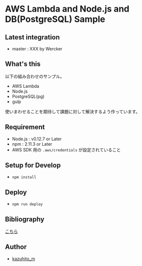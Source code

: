# AWS Lambda and Node.js and DB(PostgreSQL) Sample

## Latest integration

+ master : XXX by Wercker

## What's this

以下の組み合わせのサンプル。

- AWS Lambda
- Node.js
- PostgreSQL(pg)
- gulp

使いまわせることを期待して課題に対して解決するよう作っています。

## Requirement

- Node.js : v0.12.7  or Later
- npm : 2.11.3  or Later
- AWS SDK 用の `.aws/credentials` が設定されていること

## Setup for Develop

- `npm install`

## Deploy

- `npm run deploy`

## Bibliography

[こちら](./doc/REFERENCE_PUBS.md)

## Author

+ [kazuhito_m](https://twitter.com/kazuhito_m)
